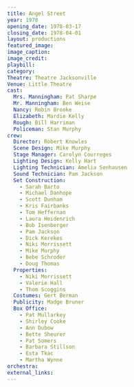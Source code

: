 ```yaml
---
title: Angel Street
year: 1978
opening_date: 1978-03-17
closing_date: 1978-04-01
layout: productions
featured_image: 
image_caption:
image_credit:
playbill: 
category: 
Theatre: Theatre Jacksonville
Venue: Little Theatre
cast:
  Mrs. Manningham: Pat Sharpe
  Mr. Manningham: Ben Weise
  Nancy: Robin Brooke
  Elizabeth: Mardie Kelly
  Rough: Bill Harriman
  Policeman: Stan Murphy
crew:
  Director: Robert Knowles
  Scene Design: Mike Murphy
  Stage Manager: Carolyn Courreges
  Lighting Design: Kelly Hart
  Lighting Technician: Amelia Senhausen
  Sound Technician: Pam Jackson
  Set Construction:
    - Sarah Barto
    - Michael Danhope
    - Scott Dunham
    - Kris Fairbanks
    - Tom Heffernan
    - Laura Heidenrich
    - Bob Isenberger
    - Pam Jackson
    - Dick Kerekes
    - Niki Morrissett
    - Mike Murphy
    - Bebe Schroder
    - Doug Thomas
  Properties:
    - Niki Morrissett
    - Valerie Hall
    - Thom Scoggins
  Costumes: Gert Berman
  Publicity: Madge Bruner
  Box Office:
    - Pat Mullarkey
    - Shirley Cooke
    - Ann Dubow
    - Bette Sheurer
    - Pat Somers
    - Barbara Stillson
    - Esta Tkac
    - Martha Wynne
orchestra:
external_links:
---
```


